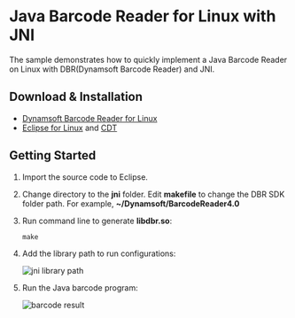 # Java Barcode Reader for Linux with JNI

The sample demonstrates how to quickly implement a Java Barcode Reader on Linux with DBR(Dynamsoft Barcode Reader) and JNI.

## Download & Installation

* [Dynamsoft Barcode Reader for Linux][1]
* [Eclipse for Linux][2] and [CDT][3]

## Getting Started
1. Import the source code to Eclipse.
2. Change directory to the **jni** folder. Edit **makefile** to change the DBR SDK folder path. For example, **~/Dynamsoft/BarcodeReader4.0**
3. Run command line to generate **libdbr.so**:

   ```
   make
   ```
4. Add the library path to run configurations:

    ![jni library path](http://www.codepool.biz/wp-content/uploads/2015/12/jni_lib_path.png)

5. Run the Java barcode program:

    ![barcode result](http://www.codepool.biz/wp-content/uploads/2015/12/jni_barcode_result.png)

[1]:http://labs.dynamsoft.com/linux-barcode-reader-overview.htm
[2]:https://www.eclipse.org/downloads/
[3]:https://eclipse.org/cdt/downloads.php
